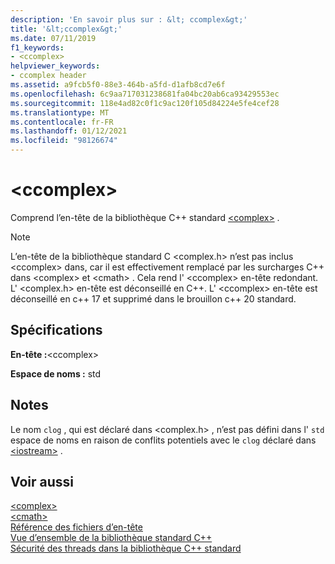 ```yaml
---
description: 'En savoir plus sur : &lt; ccomplex&gt;'
title: '&lt;ccomplex&gt;'
ms.date: 07/11/2019
f1_keywords:
- <ccomplex>
helpviewer_keywords:
- ccomplex header
ms.assetid: a9fcb5f0-88e3-464b-a5fd-d1afb8cd7e6f
ms.openlocfilehash: 6c9aa717031238681fa04bc20ab6ca93429553ec
ms.sourcegitcommit: 118e4ad82c0f1c9ac120f105d84224e5fe4cef28
ms.translationtype: MT
ms.contentlocale: fr-FR
ms.lasthandoff: 01/12/2021
ms.locfileid: "98126674"
---
```

# <a name="ltccomplexgt"></a>&lt;ccomplex&gt;

Comprend l’en-tête de la bibliothèque C++ standard [\<complex>](complex.md) .

> [!NOTE]
> L’en-tête de la bibliothèque standard C \<complex.h> n’est pas inclus \<ccomplex> dans, car il est effectivement remplacé par les surcharges C++ dans \<complex> et \<cmath> . Cela rend l' \<ccomplex> en-tête redondant. L' \<complex.h> en-tête est déconseillé en C++. L' \<ccomplex> en-tête est déconseillé en c++ 17 et supprimé dans le brouillon c++ 20 standard.

## <a name="requirements"></a>Spécifications

**En-tête :**\<ccomplex>

**Espace de noms :** std

## <a name="remarks"></a>Notes

Le nom `clog` , qui est déclaré dans \<complex.h> , n’est pas défini dans l' `std` espace de noms en raison de conflits potentiels avec le `clog` déclaré dans [\<iostream>](iostream.md) .

## <a name="see-also"></a>Voir aussi

[\<complex>](complex.md)\
[\<cmath>](cmath.md)\
[Référence des fichiers d’en-tête](cpp-standard-library-header-files.md)\
[Vue d’ensemble de la bibliothèque standard C++](cpp-standard-library-overview.md)\
[Sécurité des threads dans la bibliothèque C++ standard](thread-safety-in-the-cpp-standard-library.md)

